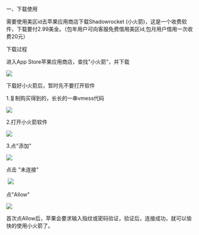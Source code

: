 <p>
	<br />
</p>
<p>
	<p>
		一、下载使用
	</p>
	<p>
		需要使用美区id去苹果应用商店下载Shadowrocket&nbsp;(小火箭)，这是一个收费软件，下载要付2.99美金。（包年用户可向客服免费借用美区id,包月用户借用一次收费20元）
	</p>
	<p>
		下载过程
	</p>
	<p>
		进入App&nbsp;Store苹果应用商店，查找"小火箭"，并下载
	</p>
	<p>
		<img src="http://jpg.8888888.best/x1.jpg" />
	</p>
	<p>
		下载好小火箭后，暂时先不要打开软件
	</p>
	<p>
		1.复制购买得到的，长长的一串vmess代码
	</p>
	<p>
		<img src="http://jpg.8888888.best/x2.jpg" />	</p>
	<p>
		2.打开小火箭软件
	</p>
	<p>
		<img src="http://jpg.8888888.best/x3.jpg" />	</p>
	<p>
		3.点"添加"
	</p>
	<p>
		<img src="http://jpg.8888888.best/x4.jpg" />
	</p>
	<p>
		点击&nbsp;"未连接"
	</p>
	<p>
		&nbsp;<img src="http://jpg.8888888.best/x5.jpg" />
	</p>
	<p>
		点"Allow"
	</p>
	<p>
		<img src="http://jpg.8888888.best/x6.jpg" />
	</p>
	<p>
		首次点Allow后，苹果会要求输入指纹或密码验证，验证后，连接成功，就可以愉快的使用小火箭了。
	</p>
	<p>
		<br />
	</p>
	<p>
		<br />
	</p>
	<p>
		<br />
	</p>
</p>
<p>
	<br />
</p>
